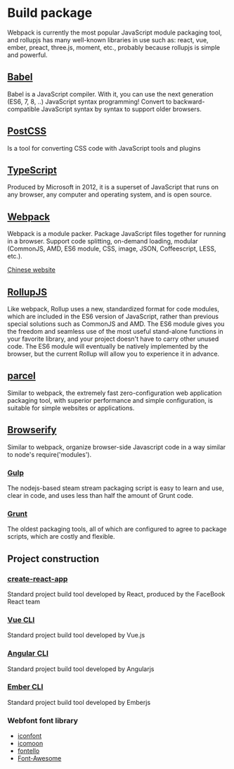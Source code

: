 # Build package

Webpack is currently the most popular JavaScript module packaging tool, and rollupjs has many well-known libraries in use such as: react, vue, ember, preact, three.js, moment, etc., probably because rollupjs is simple and powerful.

## [Babel](https://www.babeljs.cn)

Babel is a JavaScript compiler. With it, you can use the next generation (ES6, 7, 8, ..) JavaScript syntax programming! Convert to backward-compatible JavaScript syntax by syntax to support older browsers.

## [PostCSS](https://www.postcss.com.cn/)

Is a tool for converting CSS code with JavaScript tools and plugins

## [TypeScript](https://www.tslang.cn/)

Produced by Microsoft in 2012, it is a superset of JavaScript that runs on any browser, any computer and operating system, and is open source.

## [Webpack](https://webpack.js.org/)

Webpack is a module packer. Package JavaScript files together for running in a browser. Support code splitting, on-demand loading, modular (CommonJS, AMD, ES6 module, CSS, image, JSON, Coffeescript, LESS, etc.).

[Chinese website](https://www.webpackjs.com/)

## [RollupJS](https://www.rollupjs.com/)

Like webpack, Rollup uses a new, standardized format for code modules, which are included in the ES6 version of JavaScript, rather than previous special solutions such as CommonJS and AMD. The ES6 module gives you the freedom and seamless use of the most useful stand-alone functions in your favorite library, and your project doesn't have to carry other unused code. The ES6 module will eventually be natively implemented by the browser, but the current Rollup will allow you to experience it in advance.

## [parcel](https://parceljs.org/)

Similar to webpack, the extremely fast zero-configuration web application packaging tool, with superior performance and simple configuration, is suitable for simple websites or applications.

## [Browserify](http://browserify.org/)

Similar to webpack, organize browser-side Javascript code in a way similar to node's require('modules').

### [Gulp](https://www.gulpjs.com.cn/)

The nodejs-based steam stream packaging script is easy to learn and use, clear in code, and uses less than half the amount of Grunt code.

### [Grunt](https://www.gruntjs.net/)

The oldest packaging tools, all of which are configured to agree to package scripts, which are costly and flexible.

## Project construction

### [create-react-app](https://github.com/facebook/create-react-app)

Standard project build tool developed by React, produced by the FaceBook React team

### [Vue CLI](https://cli.vuejs.org/zh/)

Standard project build tool developed by Vue.js

### [Angular CLI](https://cli.angular.io/)

Standard project build tool developed by Angularjs

### [Ember CLI](https://ember-cli.com/)

Standard project build tool developed by Emberjs

### Webfont font library

- [iconfont](https://www.iconfont.cn/)
- [icomoon](https://icomoon.io/)
- [fontello](http://fontello.com/)
- [Font-Awesome](https://fontawesome.com/)
